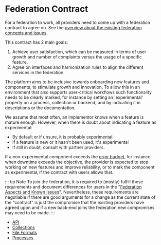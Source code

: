 # Federation Contract

For a federation to work, all providers need to come up with a federation contract to agree on.
See the [overview about the existing federation concepts and issues](../index.md). 

This contract has 2 main goals:
1. Achieve user satisfaction, which can be measured in terms of user growth and number of complaints versus the usage of a specific feature.
2. Agree on interfaces and harmonization rules to align the different services in the federation.

The platform aims to be inclusive towards onboarding new features and components,
to stimulate growth and innovation. To allow this in an environment that also supports 
user-critical workflows such functionality needs to be clearly marked, for instance by setting 
an 'experimental' property on a process, collection or backend, and by indicating it in descriptions or the documentation. 

We assume that most often, an implementor knows when a feature is mature enough. However, when there is doubt about indicating a feature as experimental:
- By default or if unsure, it is probably experimental
- If a feature is new or it hasn't been used, it's experimental
- If still in doubt, consult with partner providers.

If a non-experimental component exceeds the [error budget](https://sre.google/workbook/implementing-slos/), for instance when downtime exceeds the objective, 
the provider is expected to stop working on new features and improve reliability, or to mark the component 
as experimental, if the contract with users allows that.

::: tip Note
To join the federation, it is required to (mostly) fulfill these requirements and document differences for users in the "[Federation Aspects and Known Issues](../index.md)".
Nevertheless, these requirements are negotiable if there are good arguments for a change as the current state of the "contract" is just the compromise that the existing providers have agreed upon and if a new back-end joins the federation new compromises may need to be made.
:::

- [API](./api.md)
- [Collections](./collections.md)
- [File Formats](./fileformats.md)
- [Processes](./processes.md)

